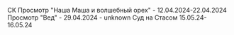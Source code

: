СК
Просмотр "Наша Маша и волшебный орех" - 12.04.2024-22.04.2024
Просмотр "Вед" - 29.04.2024 - unknown
Суд на Стасом 15.05.24-16.05.24